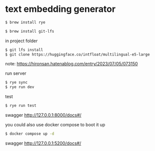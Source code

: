 # text embedding generator

```bash
$ brew install rye
```

```bash
$ brew install git-lfs
```

in project folder

```bash
$ git lfs install
$ git clone https://huggingface.co/intfloat/multilingual-e5-large
```

note: https://hironsan.hatenablog.com/entry/2023/07/05/073150

run server

```bash
$ rye sync
$ rye run dev
```

test

```bash
$ rye run test
```

swagger
http://127.0.0.1:8000/docs#/

you could also use docker compose to boot it up

```bash
$ docker compose up -d
```

swagger http://127.0.0.1:5200/docs#/
